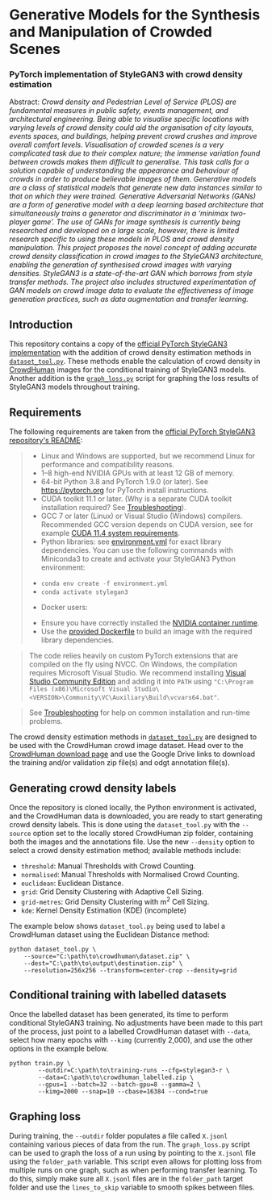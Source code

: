 # Generative Models for the Synthesis and Manipulation of Crowded Scenes
### PyTorch implementation of StyleGAN3 with crowd density estimation

Abstract: _Crowd density and Pedestrian Level of Service (PLOS) are fundamental measures in public safety, events management, and architectural engineering. Being able to visualise specific locations with varying levels of crowd density could aid the organisation of city layouts, events spaces, and buildings, helping prevent crowd crushes and improve overall comfort levels. Visualisation of crowded scenes is a very complicated task due to their complex nature; the immense variation found between crowds makes them difficult to generalise. This task calls for a solution capable of understanding the appearance and behaviour of crowds in order to produce believable images of them. Generative models are a class of statistical models that generate new data instances similar to that on which they were trained. Generative Adversarial Networks (GANs) are a form of generative model with a deep learning based architecture that simultaneously trains a generator and discriminator in a ‘minimax two-player game’. The use of GANs for image synthesis is currently being researched and developed on a large scale, however, there is limited research specific to using these models in PLOS and crowd density manipulation. This project proposes the novel concept of adding accurate crowd density classification in crowd images to the StyleGAN3 architecture, enabling the generation of synthesised crowd images with varying densities. StyleGAN3 is a state-of-the-art GAN which borrows from style transfer methods. The project also includes structured experimentation of GAN models on crowd image data to evaluate the effectiveness of image generation practices, such as data augmentation and transfer learning._

## Introduction
This repository contains a copy of the [official PyTorch StyleGAN3 implementation](https://github.com/NVlabs/stylegan3) with the addition of crowd density estimation methods in [`dataset_tool.py`](dataset_tool.py). These methods enable the calculation of crowd density in [CrowdHuman](https://www.crowdhuman.org/ "CrowdHuman") images for the conditional training of StyleGAN3 models. Another addition is the [`graph_loss.py`](graph_loss.py) script for graphing the loss results of StyleGAN3 models throughout training.

## Requirements
The following requirements are taken from the [official PyTorch StyleGAN3 repository's README](https://github.com/NVlabs/stylegan3/blob/main/README.md):

>* Linux and Windows are supported, but we recommend Linux for performance and compatibility reasons.
>* 1&ndash;8 high-end NVIDIA GPUs with at least 12 GB of memory.
>* 64-bit Python 3.8 and PyTorch 1.9.0 (or later). See https://pytorch.org for PyTorch install instructions.
>* CUDA toolkit 11.1 or later. (Why is a separate CUDA toolkit installation required? See [Troubleshooting](./docs/troubleshooting.md#why-is-cuda-toolkit-installation-necessary)).
>* GCC 7 or later (Linux) or Visual Studio (Windows) compilers. Recommended GCC version depends on CUDA version, see for example [CUDA 11.4 system requirements](https://docs.nvidia.com/cuda/archive/11.4.1/cuda-installation-guide-linux/index.html#system-requirements).
>* Python libraries: see [environment.yml](./environment.yml) for exact library dependencies.  You can use the following commands with Miniconda3 to create and activate your StyleGAN3 Python environment:
>  - `conda env create -f environment.yml`
>  - `conda activate stylegan3`
>* Docker users:
>  - Ensure you have correctly installed the [NVIDIA container runtime](https://docs.docker.com/config/containers/resource_constraints/#gpu).
>  - Use the [provided Dockerfile](./Dockerfile) to build an image with the required library dependencies.

>The code relies heavily on custom PyTorch extensions that are compiled on the fly using NVCC. On Windows, the compilation requires Microsoft Visual Studio. We recommend installing [Visual Studio Community Edition](https://visualstudio.microsoft.com/vs/) and adding it into `PATH` using `"C:\Program Files (x86)\Microsoft Visual Studio\<VERSION>\Community\VC\Auxiliary\Build\vcvars64.bat"`.

>See [Troubleshooting](./docs/troubleshooting.md) for help on common installation and run-time problems.

The crowd density estimation methods in [`dataset_tool.py`](dataset_tool.py) are designed to be used with the CrowdHuman crowd image dataset. Head over to the [CrowdHuman download page](https://www.crowdhuman.org/download.html) and use the Google Drive links to download the training and/or validation zip file(s) and odgt annotation file(s).

## Generating crowd density labels
Once the repository is cloned locally, the Python environment is activated, and the CrowdHuman data is downloaded, you are ready to start generating crowd density labels. This is done using the `dataset_tool.py` with the `--source` option set to the locally stored CrowdHuman zip folder, containing both the images and the annotations file. Use the new `--density` option to select a crowd density estimation method; available methods include:

- `threshold`: Manual Thresholds with Crowd Counting.
- `normalised`: Manual Thresholds with Normalised Crowd Counting.
- `euclidean`: Euclidean Distance.
- `grid`: Grid Density Clustering with Adaptive Cell Sizing.
- `grid-metres`: Grid Density Clustering with m<sup>2</sup> Cell Sizing.
- `kde`: Kernel Density Estimation (KDE) (incomplete)

The example below shows `dataset_tool.py` being used to label a CrowdHuman dataset using the Euclidean Distance method:

```
python dataset_tool.py \
    --source="C:\path\to\crowdhuman\dataset.zip" \
    --dest="C:\path\to\output\destination.zip" \
    --resolution=256x256 --transform=center-crop --density=grid
```

## Conditional training with labelled datasets
Once the labelled dataset has been generated, its time to perform conditional StyleGAN3 training. No adjustments have been made to this part of the process, just point to a labelled CrowdHuman dataset with `--data`, select how many epochs with `--kimg` (currently 2,000), and use the other options in the example below.

```
python train.py \
        --outdir=C:\path\to\training-runs --cfg=stylegan3-r \
        --data=C:\path\to\crowdhuman_labelled.zip \
        --gpus=1 --batch=32 --batch-gpu=8 --gamma=2 \
        --kimg=2000 --snap=10 --cbase=16384 --cond=true
```

## Graphing loss
During training, the `--outdir` folder populates a file called `X.jsonl` containing various pieces of data from the run. The `graph_loss.py` script can be used to graph the loss of a run using by pointing to the `X.jsonl` file using the `folder_path` variable. This script even allows for plotting loss from multiple runs on one graph, such as when performing transfer learning. To do this, simply make sure all `X.jsonl` files are in the `folder_path` target folder and use the `lines_to_skip` variable to smooth spikes between files.
